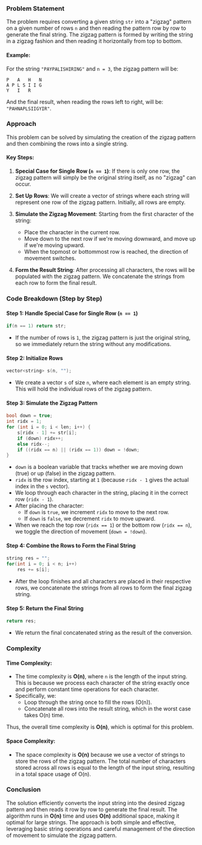 ### Problem Statement

The problem requires converting a given string `str` into a "zigzag" pattern on a given number of rows `n` and then reading the pattern row by row to generate the final string. The zigzag pattern is formed by writing the string in a zigzag fashion and then reading it horizontally from top to bottom.

#### Example:
For the string `"PAYPALISHIRING"` and `n = 3`, the zigzag pattern will be:

```
P   A   H   N
A P L S I I G
Y   I   R
```

And the final result, when reading the rows left to right, will be: `"PAHNAPLSIIGYIR"`.

### Approach

This problem can be solved by simulating the creation of the zigzag pattern and then combining the rows into a single string.

#### Key Steps:
1. **Special Case for Single Row (`n == 1`)**: If there is only one row, the zigzag pattern will simply be the original string itself, as no "zigzag" can occur.

2. **Set Up Rows**: We will create a vector of strings where each string will represent one row of the zigzag pattern. Initially, all rows are empty.

3. **Simulate the Zigzag Movement**: Starting from the first character of the string:
   - Place the character in the current row.
   - Move down to the next row if we're moving downward, and move up if we're moving upward.
   - When the topmost or bottommost row is reached, the direction of movement switches.

4. **Form the Result String**: After processing all characters, the rows will be populated with the zigzag pattern. We concatenate the strings from each row to form the final result.

### Code Breakdown (Step by Step)

#### Step 1: Handle Special Case for Single Row (`n == 1`)

```cpp
if(n == 1) return str;
```
- If the number of rows is `1`, the zigzag pattern is just the original string, so we immediately return the string without any modifications.

#### Step 2: Initialize Rows

```cpp
vector<string> s(n, "");
```
- We create a vector `s` of size `n`, where each element is an empty string. This will hold the individual rows of the zigzag pattern.

#### Step 3: Simulate the Zigzag Pattern

```cpp
bool down = true; 
int ridx = 1;
for (int i = 0; i < len; i++) {
    s[ridx - 1] += str[i];
    if (down) ridx++;
    else ridx--;
    if ((ridx == n) || (ridx == 1)) down = !down;
}
```
- `down` is a boolean variable that tracks whether we are moving down (true) or up (false) in the zigzag pattern.
- `ridx` is the row index, starting at `1` (because `ridx - 1` gives the actual index in the `s` vector).
- We loop through each character in the string, placing it in the correct row (`ridx - 1`).
- After placing the character:
  - If `down` is `true`, we increment `ridx` to move to the next row.
  - If `down` is `false`, we decrement `ridx` to move upward.
- When we reach the top row (`ridx == 1`) or the bottom row (`ridx == n`), we toggle the direction of movement (`down = !down`).

#### Step 4: Combine the Rows to Form the Final String

```cpp
string res = "";
for(int i = 0; i < n; i++)
    res += s[i];
```
- After the loop finishes and all characters are placed in their respective rows, we concatenate the strings from all rows to form the final zigzag string.
  
#### Step 5: Return the Final String

```cpp
return res;
```
- We return the final concatenated string as the result of the conversion.

### Complexity

#### Time Complexity:
- The time complexity is **O(n)**, where `n` is the length of the input string. This is because we process each character of the string exactly once and perform constant time operations for each character.
- Specifically, we:
  - Loop through the string once to fill the rows (O(n)).
  - Concatenate all rows into the result string, which in the worst case takes O(n) time.

Thus, the overall time complexity is **O(n)**, which is optimal for this problem.

#### Space Complexity:
- The space complexity is **O(n)** because we use a vector of strings to store the rows of the zigzag pattern. The total number of characters stored across all rows is equal to the length of the input string, resulting in a total space usage of O(n).

### Conclusion

The solution efficiently converts the input string into the desired zigzag pattern and then reads it row by row to generate the final result. The algorithm runs in **O(n)** time and uses **O(n)** additional space, making it optimal for large strings. The approach is both simple and effective, leveraging basic string operations and careful management of the direction of movement to simulate the zigzag pattern.